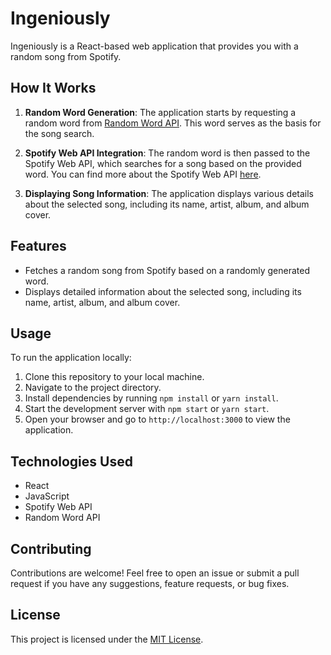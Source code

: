 # Ingeniously

Ingeniously is a React-based web application that provides you with a random song from Spotify.

## How It Works

1. **Random Word Generation**: The application starts by requesting a random word from [Random Word API](http://random-word-api.herokuapp.com/). This word serves as the basis for the song search.

2. **Spotify Web API Integration**: The random word is then passed to the Spotify Web API, which searches for a song based on the provided word. You can find more about the Spotify Web API [here](https://developer.spotify.com/).

3. **Displaying Song Information**: The application displays various details about the selected song, including its name, artist, album, and album cover.

## Features

- Fetches a random song from Spotify based on a randomly generated word.
- Displays detailed information about the selected song, including its name, artist, album, and album cover.

## Usage

To run the application locally:

1. Clone this repository to your local machine.
2. Navigate to the project directory.
3. Install dependencies by running `npm install` or `yarn install`.
4. Start the development server with `npm start` or `yarn start`.
5. Open your browser and go to `http://localhost:3000` to view the application.

## Technologies Used

- React
- JavaScript
- Spotify Web API
- Random Word API

## Contributing

Contributions are welcome! Feel free to open an issue or submit a pull request if you have any suggestions, feature requests, or bug fixes.

## License

This project is licensed under the [MIT License](LICENSE).

